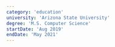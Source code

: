 ```yaml
---
category: 'education'
university: 'Arizona State University'
degree: 'M.S. Computer Science'
startDate: 'Aug 2019'
endDate: 'May 2021'
---
```




